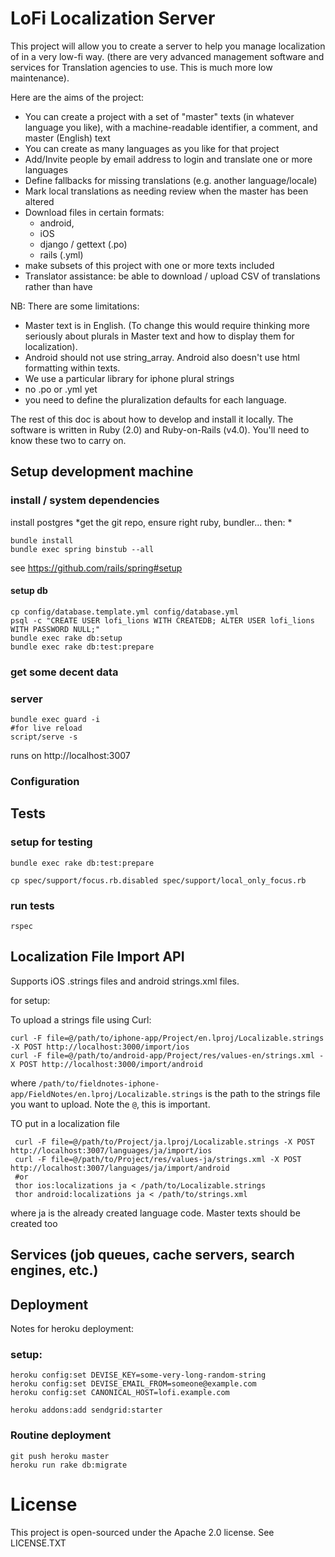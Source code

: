 # LoFi  Localization Server

This project will allow you to create a server to help you manage localization of in a very low-fi way. (there are very advanced management software and services for Translation agencies to use. This is much more low maintenance).

Here are the aims of the project:

* You can create a project with a set of "master" texts (in whatever language you like), with a machine-readable identifier, a comment, and master (English) text
* You can create as many languages as you like for that project
* Add/Invite people by email address to login and translate one or more languages
* Define fallbacks for missing translations (e.g. another language/locale)
* Mark local translations as needing review when the master has been altered
* Download files in certain formats:
    * android,
    * iOS
    * django / gettext (.po)
    * rails (.yml)
* make subsets of this project with one or more texts included
* Translator assistance: be able to download / upload CSV of translations rather than have

NB: There are some limitations:

* Master text is in English. (To change this would require thinking more seriously about plurals in Master text and how to display them for localization).
* Android should not use string_array. Android also doesn't use html formatting within texts.
* We use a particular library for iphone plural strings
* no .po or .yml yet
* you need to define the pluralization defaults for each language.

The rest of this doc is about how to develop and install it locally. The software is written in Ruby (2.0) and Ruby-on-Rails (v4.0). You'll need to know these two to carry on.

## Setup development machine

### install / system dependencies
install postgres
*get the git repo, ensure right ruby, bundler... then: *
```
bundle install
bundle exec spring binstub --all
```
see https://github.com/rails/spring#setup


#### setup db
```
cp config/database.template.yml config/database.yml
psql -c "CREATE USER lofi_lions WITH CREATEDB; ALTER USER lofi_lions WITH PASSWORD NULL;"
bundle exec rake db:setup
bundle exec rake db:test:prepare
```

### get some decent data

### server

```
bundle exec guard -i
#for live reload
script/serve -s
```
runs on http://localhost:3007

### Configuration


## Tests

### setup for testing
```
bundle exec rake db:test:prepare

cp spec/support/focus.rb.disabled spec/support/local_only_focus.rb
```

### run tests
```
rspec
```

## Localization File Import API

Supports iOS .strings files and android strings.xml files.

for setup:

To upload a strings file using Curl:

    curl -F file=@/path/to/iphone-app/Project/en.lproj/Localizable.strings -X POST http://localhost:3000/import/ios
    curl -F file=@/path/to/android-app/Project/res/values-en/strings.xml -X POST http://localhost:3000/import/android

where `/path/to/fieldnotes-iphone-app/FieldNotes/en.lproj/Localizable.strings` is the path to the strings file you want to upload.
Note the `@`, this is important.

TO put in a localization file

     curl -F file=@/path/to/Project/ja.lproj/Localizable.strings -X POST http://localhost:3007/languages/ja/import/ios
     curl -F file=@/path/to/Project/res/values-ja/strings.xml -X POST http://localhost:3007/languages/ja/import/android
     #or
     thor ios:localizations ja < /path/to/Localizable.strings
     thor android:localizations ja < /path/to/strings.xml


where ja is the already created language code. Master texts should be created too

## Services (job queues, cache servers, search engines, etc.)

## Deployment

Notes for heroku deployment:

### setup:

```
heroku config:set DEVISE_KEY=some-very-long-random-string
heroku config:set DEVISE_EMAIL_FROM=someone@example.com
heroku config:set CANONICAL_HOST=lofi.example.com

heroku addons:add sendgrid:starter
```

### Routine deployment

```
git push heroku master
heroku run rake db:migrate

```

# License

This project is open-sourced under the Apache 2.0 license. See LICENSE.TXT